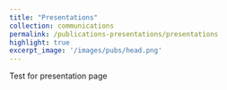 ```yaml
---
title: "Presentations"
collection: communications
permalink: /publications-presentations/presentations
highlight: true
excerpt_image: '/images/pubs/head.png'
---
```


Test for presentation page
